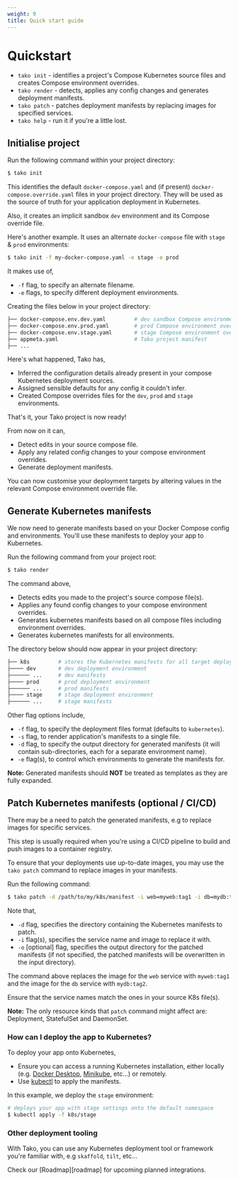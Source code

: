 ```yaml
---
weight: 9
title: Quick start guide
---
```


# Quickstart

- `tako init` - identifies a project's Compose Kubernetes source files and creates Compose environment overrides.
- `tako render` - detects, applies any config changes and generates deployment manifests.
- `tako patch` - patches deployment manifests by replacing images for specified services.
- `tako help` - run it if you're a little lost.

## Initialise project

Run the following command within your project directory:

```sh
$ tako init
```

This identifies the default `docker-compose.yaml` and (if present) `docker-compose.override.yaml` files in your project directory. They will be used as the source of truth for your application deployment in Kubernetes.

Also, it creates an implicit sandbox `dev` environment and its Compose override file.

Here's another example. It uses an alternate `docker-compose` file with `stage` & `prod` environments:

```sh
$ tako init -f my-docker-compose.yaml -e stage -e prod
```

It makes use of,
- `-f` flag, to specify an alternate filename.
- `-e` flags, to specify different deployment environments.

Creating the files below in your project directory:

```sh
├── docker-compose.env.dev.yaml         # dev sandbox Compose environment override file
├── docker-compose.env.prod.yaml        # prod Compose environment override file
├── docker-compose.env.stage.yaml       # stage Compose environment override file
├── appmeta.yaml                        # Tako project manifest
├── ...
```

Here's what happened, Tako has,
- Inferred the configuration details already present in your compose Kubernetes deployment sources.
- Assigned sensible defaults for any config it couldn't infer.
- Created Compose overrides files for the `dev`, `prod` and `stage` environments.

That's it, your Tako project is now ready!

From now on it can,
- Detect edits in your source compose file.
- Apply any related config changes to your compose environment overrides.
- Generate deployment manifests.

You can now customise your deployment targets by altering values in the relevant Compose environment override file.

## Generate Kubernetes manifests

We now need to generate manifests based on your Docker Compose config and environments. You'll use these manifests to deploy your app to Kubernetes.

Run the following command from your project root:

```sh
$ tako render
```

The command above,
- Detects edits you made to the project's source compose file(s).
- Applies any found config changes to your compose environment overrides.
- Generates kubernetes manifests based on all compose files including environment overrides.
- Generates kubernetes manifests for all environments.

The directory below should now appear in your project directory:

```sh
├── k8s         # stores the Kubernetes manifests for all target deployment environments.
├──── dev       # dev deployment environment
├────── ...     # dev manifests
├──── prod      # prod deployment environment
├────── ...     # prod manifests
├──── stage     # stage deployment environment
├────── ...     # stage manifests
```

Other flag options include,
- `-f` flag, to specify the deployment files format (defaults to `kubernetes`).
- `-s` flag, to render application's manifests to a single file.
- `-d` flag, to specify the output directory for generated manifests (it will contain sub-directories, each for a separate environment name).
- `-e` flag(s), to control which environments to generate the manifests for.

**Note:** Generated manifests should **NOT** be treated as templates as they are fully expanded.

## Patch Kubernetes manifests (optional / CI/CD)

There may be a need to patch the generated manifests, e.g to replace images for specific services.

This step is usually required when you're using a CI/CD pipeline to build and push images to a container registry.

To ensure that your deployments use up-to-date images, you may use the `tako patch` command to replace images in your manifests.

Run the following command:

```sh
$ tako patch -d /path/to/my/k8s/manifest -i web=myweb:tag1 -i db=mydb:tag2
```

Note that,
- `-d` flag, specifies the directory containing the Kubernetes manifests to patch.
- `-i` flag(s), specifies the service name and image to replace it with.
- `-o` [optional] flag, specifies the output directory for the patched manifests (if not specified, the patched manifests will be overwritten in the input directory).

The command above replaces the image for the `web` service with `myweb:tag1` and the image for the `db` service with `mydb:tag2`.

Ensure that the service names match the ones in your source K8s file(s).

**Note:** The only resource kinds that `patch` command might affect are: Deployment, StatefulSet and DaemonSet.

### How can I deploy the app to Kubernetes?

To deploy your app onto Kubernetes,
- Ensure you can access a running Kubernetes installation, either locally (e.g. [Docker Desktop](https://docs.docker.com/desktop/), [Minikube](https://kubernetes.io/docs/tasks/tools/install-minikube/), etc...) or remotely.
- Use [kubectl](https://kubernetes.io/docs/tasks/tools/install-kubectl/) to apply the manifests.

In this example, we deploy the `stage` environment:

```sh
# deploys your app with stage settings onto the default namespace
$ kubectl apply -f k8s/stage
```

### Other deployment tooling

With Tako, you can use any Kubernetes deployment tool or framework you're familiar with, e.g `skaffold`, `tilt`, etc...

Check our [Roadmap][roadmap] for upcoming planned integrations.
